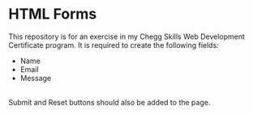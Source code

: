 # HTML Forms
This repository is for an exercise in my Chegg Skills Web Development Certificate program. It is required to create the following fields:
* Name
* Email
* Message
<br>
Submit and Reset buttons should also be added to the page.
